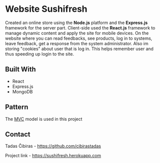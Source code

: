 # Website Sushifresh
Created an online store using the **Node.js** platform and the **Express.js** framework for the server part. Client-side used the **React.js** framework to manage dynamic content and apply the site for mobile devices. On the website where you can read feedbacks, see products, log in to systems, leave feedback, get a response from the system administrator. Also im storing "cookies" about user that is log in. This helps remember user and thus speeding up login to the site.

## Built With
* React
* Express.js
* MongoDB

## Pattern
The [MVC](https://www.sitepoint.com/node-js-mvc-application/) model is used in this project

## Contact
Tadas Čibiras - https://github.com/cibirastadas

Project link - https://sushifresh.herokuapp.com
